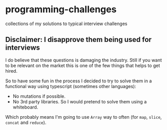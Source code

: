# programming-challenges
collections of my solutions to typical interview challenges

## Disclaimer: I disapprove them being used for interviews
I do believe that these questions is damaging the industry. Still if you want to be relevant on the market this is one of the few things that helps to get hired.

So to have some fun in the process I decided to try to solve them in a functional way using typescript (sometimes other languages):

* No mutations if possible.
* No 3rd party libraries. So I would pretend to solve them using a whiteboard.

Which probably means I'm going to use `Array` way to often (for `map`, `slice`, `concat` and `reduce`).

